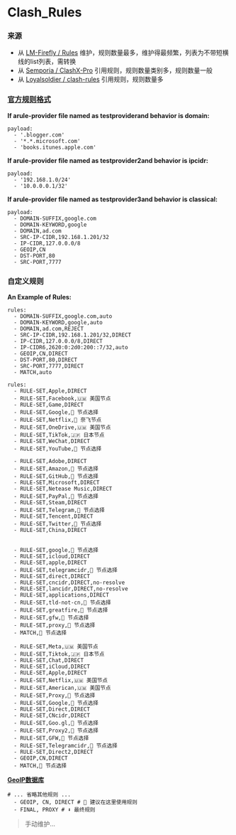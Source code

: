 # Clash_Rules

### 来源
 - 从 [LM-Firefly / Rules](https://github.com/LM-Firefly/Rules) 维护，规则数量最多，维护得最频繁，列表为不带短横线的list列表，需转换
 - 从 [Semporia / ClashX-Pro](https://github.com/Semporia/ClashX-Pro) 引用规则，规则数量类别多，规则数量一般
 - 从 [Loyalsoldier / clash-rules](https://github.com/Loyalsoldier/clash-rules) 引用规则，规则数量多

### [官方规则格式](https://lancellc.gitbook.io/clash/clash-config-file/rule-provider#example-of-a-rule-provider-file)
**If arule-provider file named as testproviderand behavior is domain:**
```
payload:
  - '.blogger.com'
  - '*.*.microsoft.com'
  - 'books.itunes.apple.com'
```
**If arule-provider file named as testprovider2and behavior is ipcidr:**
```
payload:
  - '192.168.1.0/24'
  - '10.0.0.0.1/32'
```
**If arule-provider file named as testprovider3and behavior is classical:**
```
payload:
  - DOMAIN-SUFFIX,google.com
  - DOMAIN-KEYWORD,google
  - DOMAIN,ad.com
  - SRC-IP-CIDR,192.168.1.201/32
  - IP-CIDR,127.0.0.0/8
  - GEOIP,CN
  - DST-PORT,80
  - SRC-PORT,7777
```

### 自定义规则
**An Example of Rules:**
```
rules:
  - DOMAIN-SUFFIX,google.com,auto
  - DOMAIN-KEYWORD,google,auto
  - DOMAIN,ad.com,REJECT
  - SRC-IP-CIDR,192.168.1.201/32,DIRECT
  - IP-CIDR,127.0.0.0/8,DIRECT
  - IP-CIDR6,2620:0:2d0:200::7/32,auto
  - GEOIP,CN,DIRECT
  - DST-PORT,80,DIRECT
  - SRC-PORT,7777,DIRECT
  - MATCH,auto
```
```
rules:
  - RULE-SET,Apple,DIRECT
  - RULE-SET,Facebook,🇺🇲 美国节点
  - RULE-SET,Game,DIRECT
  - RULE-SET,Google,🔰 节点选择
  - RULE-SET,Netflix,🎥 奈飞节点
  - RULE-SET,OneDrive,🇺🇲 美国节点
  - RULE-SET,TikTok,🇯🇵 日本节点
  - RULE-SET,WeChat,DIRECT
  - RULE-SET,YouTube,🔰 节点选择

  - RULE-SET,Adobe,DIRECT
  - RULE-SET,Amazon,🔰 节点选择
  - RULE-SET,GitHub,🔰 节点选择
  - RULE-SET,Microsoft,DIRECT
  - RULE-SET,Netease Music,DIRECT
  - RULE-SET,PayPal,🔰 节点选择
  - RULE-SET,Steam,DIRECT
  - RULE-SET,Telegram,🔰 节点选择
  - RULE-SET,Tencent,DIRECT
  - RULE-SET,Twitter,🔰 节点选择
  - RULE-SET,China,DIRECT


  - RULE-SET,google,🔰 节点选择
  - RULE-SET,icloud,DIRECT
  - RULE-SET,apple,DIRECT
  - RULE-SET,telegramcidr,🔰 节点选择
  - RULE-SET,direct,DIRECT
  - RULE-SET,cncidr,DIRECT,no-resolve
  - RULE-SET,lancidr,DIRECT,no-resolve
  - RULE-SET,applications,DIRECT
  - RULE-SET,tld-not-cn,🔰 节点选择
  - RULE-SET,greatfire,🔰 节点选择
  - RULE-SET,gfw,🔰 节点选择
  - RULE-SET,proxy,🔰 节点选择
  - MATCH,🔰 节点选择
```
```
  - RULE-SET,Meta,🇺🇲 美国节点
  - RULE-SET,Tiktok,🇯🇵 日本节点
  - RULE-SET,Chat,DIRECT
  - RULE-SET,iCloud,DIRECT
  - RULE-SET,Apple,DIRECT
  - RULE-SET,Netflix,🇺🇲 美国节点
  - RULE-SET,American,🇺🇲 美国节点
  - RULE-SET,Proxy,🔰 节点选择
  - RULE-SET,Google,🔰 节点选择
  - RULE-SET,Direct,DIRECT
  - RULE-SET,CNcidr,DIRECT
  - RULE-SET,Goo.gl,🔰 节点选择
  - RULE-SET,Proxy2,🔰 节点选择
  - RULE-SET,GFW,🔰 节点选择
  - RULE-SET,Telegramcidr,🔰 节点选择
  - RULE-SET,Direct2,DIRECT
  - GEOIP,CN,DIRECT
  - MATCH,🔰 节点选择
```
**[GeoIP数据库](https://github.com/Hackl0us/GeoIP2-CN/tree/master)**
```
# ... 省略其他规则 ...
  - GEOIP, CN, DIRECT # 👀 建议在这里使用规则
  - FINAL, PROXY # ⬇️ 最终规则
```

> 手动维护...
